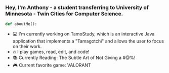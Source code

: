 ### Hey, I'm Anthony - a student transferring to University of Minnesota - Twin Cities for Computer Science.

```python
def aboutMe():
```
- 💻 I'm currently working on TamoStudy, which is an interactive Java application that implements a "Tamagotchi" and allows the user to focus on their work.
- 🔥 I play games, read, edit, and code!
- 📚 Currently Reading: The Subtle Art of Not Giving a #@%!
- 🎮 Current favorite game: VALORANT

<!--
**anthonynarlock/anthonynarlock** is a ✨ _special_ ✨ repository because its `README.md` (this file) appears on your GitHub profile.

Here are some ideas to get you started:

- 🔭 I’m currently working on ...
- 🌱 I’m currently learning ...
- 👯 I’m looking to collaborate on ...
- 🤔 I’m looking for help with ...
- 💬 Ask me about ...
- 📫 How to reach me: ...
- 😄 Pronouns: ...
- ⚡ Fun fact: ...
-->
